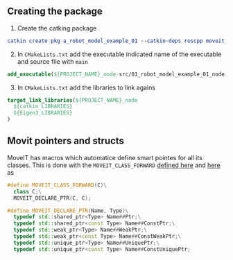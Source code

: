

## Creating the package

1. Create the catking package
```CMake
catkin create pkg a_robot_model_example_01 --catkin-deps roscpp moveit_core moveit_ros_planning_interface --system-deps Eigen3
```

2. In `CMakeLists.txt` add the executable indicated name of the executable and source file with `main`
```CMake
add_executable(${PROJECT_NAME}_node src/01_robot_model_example_01_node.cpp)
```
3. In `CMakeLists.txt` add the libraries to link agains
```CMake
target_link_libraries(${PROJECT_NAME}_node
  ${catkin_LIBRARIES}
  ${Eigen3_LIBRARIES}
)
```


## Movit pointers and structs

MoveIT has macros which automatice define smart pointes for all its classes. 
This is done with the `MOVEIT_CLASS_FORWARD` [defined here](https://github.com/ros-planning/moveit/blob/64663d97458810eefd0986bab3604c23767dd119/moveit_core/macros/include/moveit/macros/class_forward.h) and [here](https://github.com/ros-planning/moveit/blob/64663d97458810eefd0986bab3604c23767dd119/moveit_core/macros/include/moveit/macros/declare_ptr.h) as
```C++
#define MOVEIT_CLASS_FORWARD(C)\
  class C;\
  MOVEIT_DECLARE_PTR(C, C);

#define MOVEIT_DECLARE_PTR(Name, Type)\
  typedef std::shared_ptr<Type> Name##Ptr;\
  typedef std::shared_ptr<const Type> Name##ConstPtr;\
  typedef std::weak_ptr<Type> Name##WeakPtr;\
  typedef std::weak_ptr<const Type> Name##ConstWeakPtr;\
  typedef std::unique_ptr<Type> Name##UniquePtr;\
  typedef std::unique_ptr<const Type> Name##ConstUniquePtr;
```
